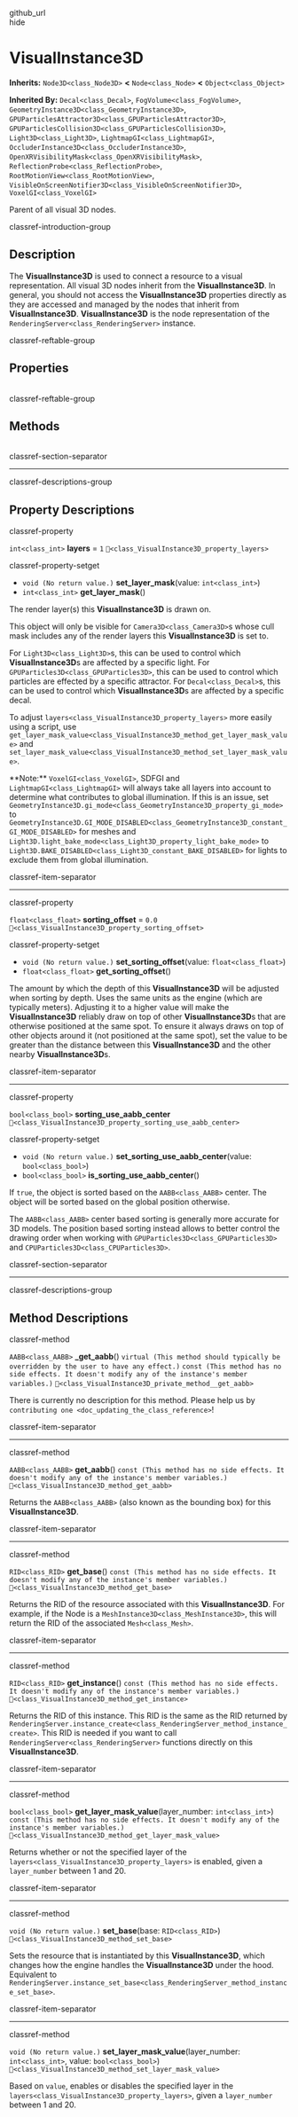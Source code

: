 github\_url  
hide

# VisualInstance3D

**Inherits:** `Node3D<class_Node3D>` **&lt;** `Node<class_Node>`
**&lt;** `Object<class_Object>`

**Inherited By:** `Decal<class_Decal>`, `FogVolume<class_FogVolume>`,
`GeometryInstance3D<class_GeometryInstance3D>`,
`GPUParticlesAttractor3D<class_GPUParticlesAttractor3D>`,
`GPUParticlesCollision3D<class_GPUParticlesCollision3D>`,
`Light3D<class_Light3D>`, `LightmapGI<class_LightmapGI>`,
`OccluderInstance3D<class_OccluderInstance3D>`,
`OpenXRVisibilityMask<class_OpenXRVisibilityMask>`,
`ReflectionProbe<class_ReflectionProbe>`,
`RootMotionView<class_RootMotionView>`,
`VisibleOnScreenNotifier3D<class_VisibleOnScreenNotifier3D>`,
`VoxelGI<class_VoxelGI>`

Parent of all visual 3D nodes.

classref-introduction-group

## Description

The **VisualInstance3D** is used to connect a resource to a visual
representation. All visual 3D nodes inherit from the
**VisualInstance3D**. In general, you should not access the
**VisualInstance3D** properties directly as they are accessed and
managed by the nodes that inherit from **VisualInstance3D**.
**VisualInstance3D** is the node representation of the
`RenderingServer<class_RenderingServer>` instance.

classref-reftable-group

## Properties

<table>
<tbody>
<tr>
</tr>
<tr>
</tr>
<tr>
</tr>
</tbody>
</table>

classref-reftable-group

## Methods

<table>
<tbody>
<tr>
</tr>
<tr>
</tr>
<tr>
</tr>
<tr>
</tr>
<tr>
</tr>
<tr>
</tr>
<tr>
</tr>
</tbody>
</table>

classref-section-separator

------------------------------------------------------------------------

classref-descriptions-group

## Property Descriptions

classref-property

`int<class_int>` **layers** = `1`
`🔗<class_VisualInstance3D_property_layers>`

classref-property-setget

-   `void (No return value.)` **set\_layer\_mask**(value:
    `int<class_int>`)
-   `int<class_int>` **get\_layer\_mask**()

The render layer(s) this **VisualInstance3D** is drawn on.

This object will only be visible for `Camera3D<class_Camera3D>`s whose
cull mask includes any of the render layers this **VisualInstance3D** is
set to.

For `Light3D<class_Light3D>`s, this can be used to control which
**VisualInstance3D**s are affected by a specific light. For
`GPUParticles3D<class_GPUParticles3D>`, this can be used to control
which particles are effected by a specific attractor. For
`Decal<class_Decal>`s, this can be used to control which
**VisualInstance3D**s are affected by a specific decal.

To adjust `layers<class_VisualInstance3D_property_layers>` more easily
using a script, use
`get_layer_mask_value<class_VisualInstance3D_method_get_layer_mask_value>`
and
`set_layer_mask_value<class_VisualInstance3D_method_set_layer_mask_value>`.

\*\*Note:\*\* `VoxelGI<class_VoxelGI>`, SDFGI and
`LightmapGI<class_LightmapGI>` will always take all layers into account
to determine what contributes to global illumination. If this is an
issue, set
`GeometryInstance3D.gi_mode<class_GeometryInstance3D_property_gi_mode>`
to
`GeometryInstance3D.GI_MODE_DISABLED<class_GeometryInstance3D_constant_GI_MODE_DISABLED>`
for meshes and
`Light3D.light_bake_mode<class_Light3D_property_light_bake_mode>` to
`Light3D.BAKE_DISABLED<class_Light3D_constant_BAKE_DISABLED>` for lights
to exclude them from global illumination.

classref-item-separator

------------------------------------------------------------------------

classref-property

`float<class_float>` **sorting\_offset** = `0.0`
`🔗<class_VisualInstance3D_property_sorting_offset>`

classref-property-setget

-   `void (No return value.)` **set\_sorting\_offset**(value:
    `float<class_float>`)
-   `float<class_float>` **get\_sorting\_offset**()

The amount by which the depth of this **VisualInstance3D** will be
adjusted when sorting by depth. Uses the same units as the engine (which
are typically meters). Adjusting it to a higher value will make the
**VisualInstance3D** reliably draw on top of other **VisualInstance3D**s
that are otherwise positioned at the same spot. To ensure it always
draws on top of other objects around it (not positioned at the same
spot), set the value to be greater than the distance between this
**VisualInstance3D** and the other nearby **VisualInstance3D**s.

classref-item-separator

------------------------------------------------------------------------

classref-property

`bool<class_bool>` **sorting\_use\_aabb\_center**
`🔗<class_VisualInstance3D_property_sorting_use_aabb_center>`

classref-property-setget

-   `void (No return value.)` **set\_sorting\_use\_aabb\_center**(value:
    `bool<class_bool>`)
-   `bool<class_bool>` **is\_sorting\_use\_aabb\_center**()

If `true`, the object is sorted based on the `AABB<class_AABB>` center.
The object will be sorted based on the global position otherwise.

The `AABB<class_AABB>` center based sorting is generally more accurate
for 3D models. The position based sorting instead allows to better
control the drawing order when working with
`GPUParticles3D<class_GPUParticles3D>` and
`CPUParticles3D<class_CPUParticles3D>`.

classref-section-separator

------------------------------------------------------------------------

classref-descriptions-group

## Method Descriptions

classref-method

`AABB<class_AABB>` **\_get\_aabb**()
`virtual (This method should typically be overridden by the user to have any effect.)`
`const (This method has no side effects. It doesn't modify any of the instance's member variables.)`
`🔗<class_VisualInstance3D_private_method__get_aabb>`

There is currently no description for this method. Please help us by
`contributing one <doc_updating_the_class_reference>`!

classref-item-separator

------------------------------------------------------------------------

classref-method

`AABB<class_AABB>` **get\_aabb**()
`const (This method has no side effects. It doesn't modify any of the instance's member variables.)`
`🔗<class_VisualInstance3D_method_get_aabb>`

Returns the `AABB<class_AABB>` (also known as the bounding box) for this
**VisualInstance3D**.

classref-item-separator

------------------------------------------------------------------------

classref-method

`RID<class_RID>` **get\_base**()
`const (This method has no side effects. It doesn't modify any of the instance's member variables.)`
`🔗<class_VisualInstance3D_method_get_base>`

Returns the RID of the resource associated with this
**VisualInstance3D**. For example, if the Node is a
`MeshInstance3D<class_MeshInstance3D>`, this will return the RID of the
associated `Mesh<class_Mesh>`.

classref-item-separator

------------------------------------------------------------------------

classref-method

`RID<class_RID>` **get\_instance**()
`const (This method has no side effects. It doesn't modify any of the instance's member variables.)`
`🔗<class_VisualInstance3D_method_get_instance>`

Returns the RID of this instance. This RID is the same as the RID
returned by
`RenderingServer.instance_create<class_RenderingServer_method_instance_create>`.
This RID is needed if you want to call
`RenderingServer<class_RenderingServer>` functions directly on this
**VisualInstance3D**.

classref-item-separator

------------------------------------------------------------------------

classref-method

`bool<class_bool>` **get\_layer\_mask\_value**(layer\_number:
`int<class_int>`)
`const (This method has no side effects. It doesn't modify any of the instance's member variables.)`
`🔗<class_VisualInstance3D_method_get_layer_mask_value>`

Returns whether or not the specified layer of the
`layers<class_VisualInstance3D_property_layers>` is enabled, given a
`layer_number` between 1 and 20.

classref-item-separator

------------------------------------------------------------------------

classref-method

`void (No return value.)` **set\_base**(base: `RID<class_RID>`)
`🔗<class_VisualInstance3D_method_set_base>`

Sets the resource that is instantiated by this **VisualInstance3D**,
which changes how the engine handles the **VisualInstance3D** under the
hood. Equivalent to
`RenderingServer.instance_set_base<class_RenderingServer_method_instance_set_base>`.

classref-item-separator

------------------------------------------------------------------------

classref-method

`void (No return value.)` **set\_layer\_mask\_value**(layer\_number:
`int<class_int>`, value: `bool<class_bool>`)
`🔗<class_VisualInstance3D_method_set_layer_mask_value>`

Based on `value`, enables or disables the specified layer in the
`layers<class_VisualInstance3D_property_layers>`, given a `layer_number`
between 1 and 20.
